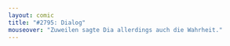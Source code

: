 ```yaml
---
layout: comic
title: "#2795: Dialog"
mouseover: "Zuweilen sagte Dia allerdings auch die Wahrheit."
---
```

